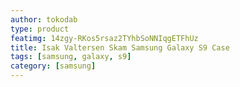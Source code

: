 ```yaml
---
author: tokodab
type: product
featimg: 14zgy-RKos5rsaz2TYhbSoNNIqgETFhUz
title: Isak Valtersen Skam Samsung Galaxy S9 Case
tags: [samsung, galaxy, s9]
category: [samsung]
---
```

